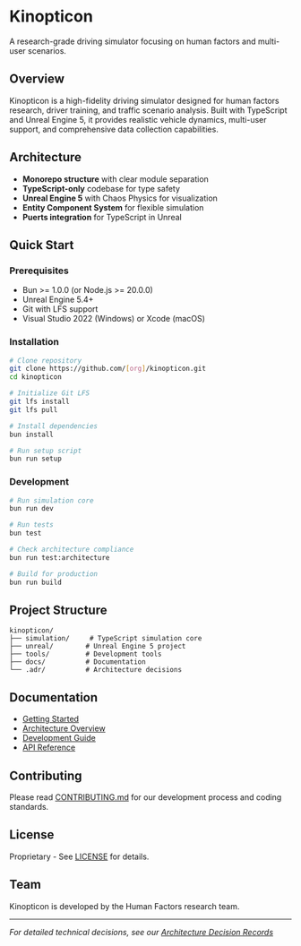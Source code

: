 # Kinopticon

A research-grade driving simulator focusing on human factors and multi-user scenarios.

## Overview

Kinopticon is a high-fidelity driving simulator designed for human factors research, driver training, and traffic scenario analysis. Built with TypeScript and Unreal Engine 5, it provides realistic vehicle dynamics, multi-user support, and comprehensive data collection capabilities.

## Architecture

- **Monorepo structure** with clear module separation
- **TypeScript-only** codebase for type safety
- **Unreal Engine 5** with Chaos Physics for visualization
- **Entity Component System** for flexible simulation
- **Puerts integration** for TypeScript in Unreal

## Quick Start

### Prerequisites

- Bun >= 1.0.0 (or Node.js >= 20.0.0)
- Unreal Engine 5.4+
- Git with LFS support
- Visual Studio 2022 (Windows) or Xcode (macOS)

### Installation

```bash
# Clone repository
git clone https://github.com/[org]/kinopticon.git
cd kinopticon

# Initialize Git LFS
git lfs install
git lfs pull

# Install dependencies
bun install

# Run setup script
bun run setup
```

### Development

```bash
# Run simulation core
bun run dev

# Run tests
bun test

# Check architecture compliance
bun run test:architecture

# Build for production
bun run build
```

## Project Structure

```
kinopticon/
├── simulation/     # TypeScript simulation core
├── unreal/        # Unreal Engine 5 project
├── tools/         # Development tools
├── docs/          # Documentation
└── .adr/          # Architecture decisions
```

## Documentation

- [Getting Started](docs/guides/getting-started.md)
- [Architecture Overview](docs/architecture/overview.md)
- [Development Guide](docs/guides/developer-setup.md)
- [API Reference](docs/api/index.md)

## Contributing

Please read [CONTRIBUTING.md](CONTRIBUTING.md) for our development process and coding standards.

## License

Proprietary - See [LICENSE](LICENSE) for details.

## Team

Kinopticon is developed by the Human Factors research team.

---

*For detailed technical decisions, see our [Architecture Decision Records](.adr/)*